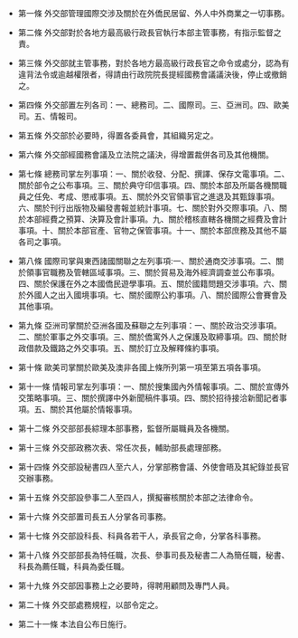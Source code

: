 * 第一條 外交部管理國際交涉及關於在外僑民居留、外人中外商業之一切事務。

* 第二條 外交部對於各地方最高級行政長官執行本部主管事務，有指示監督之責。

* 第三條 外交部就主管事務，對於各地方最高級行政長官之命令或處分，認為有違背法令或逾越權限者，得請由行政院院長提經國務會議議決後，停止或撤銷之。

* 第四條 外交部置左列各司：一、總務司。二、國際司。三、亞洲司。四、歐美司。五、情報司。

* 第五條 外交部於必要時，得置各委員會，其組織另定之。

* 第六條 外交部經國務會議及立法院之議決，得增置裁併各司及其他機關。

* 第七條 總務司掌左列事項：一、關於收發、分配、撰譯、保存文電事項。二、關於部令之公布事項。三、關於典守印信事項。四、關於本部及所屬各機關職員之任免、考成、懲戒事項。五、關於外交官領事官之進退及其甄錄事項。六、關於刊行出版物及編發書報並統計事項。七、關於對外交際事項。八、關於本部經費之預算、決算及會計事項。九、關於稽核直轄各機關之經費及會計事項。十、關於本部官產、官物之保管事項。十一、關於本部庶務及其他不屬各司之事項。

* 第八條 國際司掌與東西諸國關聯之左列事項:一、關於通商交涉事項。二、關於領事官職務及管轄區域事項。三、關於貿易及海外經濟調查並公布事項。四、關於保護在外之本國僑民遊學事項。五、關於國籍問題交涉事項。六、關於外國人之出入國境事項。七、關於國際公約事項。八、關於國際公會賽會及其他事項。

* 第九條 亞洲司掌關於亞洲各國及蘇聯之左列事項：一、關於政治交涉事項。二、關於軍事之外交事項。三、關於僑寓外人之保護及取締事項。四、關於財政借款及鐵路之外交事項。五、關於訂立及解釋條約事項。

* 第十條 歐美司掌關於歐美及澳非各國上條所列第一項至第五項各事項。

* 第十一條 情報司掌左列事項：一、關於搜集國內外情報事項。二、關於宣傳外交策略事項。三、關於撰譯中外新聞稿件事項。四、關於招待接洽新聞記者事項。五、關於其他屬於情報事項。

* 第十二條 外交部部長綜理本部事務，監督所屬職員及各機關。

* 第十三條 外交部政務次表、常任次長，輔助部長處理部務。

* 第十四條 外交部設秘書四人至六人，分掌部務會議、外使會晤及其紀錄並長官交辦事務。

* 第十五條 外交部設參事二人至四人，撰擬審核關於本部之法律命令。

* 第十六條 外交部置司長五人分掌各司事務。

* 第十七條 外交部設科長、科員各若干人，承長官之命，分掌各科事務。

* 第十八條 外交部部長為特任職，次長、參事司長及秘書二人為簡任職，秘書、科長為薦任職，科員為委任職。

* 第十九條 外交部因事務上之必要時，得聘用顧問及專門人員。

* 第二十條 外交部處務規程，以部令定之。

* 第二十一條 本法自公布日施行。

